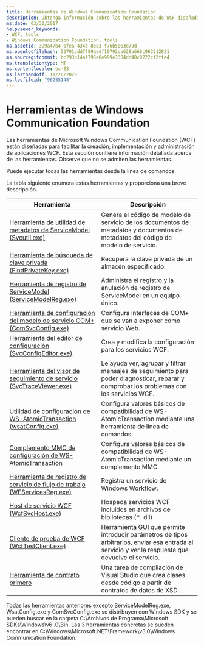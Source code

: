 ```yaml
---
title: Herramientas de Windows Communication Foundation
description: Obtenga información sobre las herramientas de WCF diseñadas para facilitar la creación, implementación y administración de aplicaciones WCF. Ejecute estas herramientas desde un símbolo del sistema.
ms.date: 03/30/2017
helpviewer_keywords:
- WCF, tools
- Windows Communication Foundation, tools
ms.assetid: 399a47b4-bfea-434b-8e83-f76b5063d79d
ms.openlocfilehash: 53791cdd7789aedf19792ca628a666c963512821
ms.sourcegitcommit: bc293b14af795e0e999e3304dd40c0222cf2ffe4
ms.translationtype: MT
ms.contentlocale: es-ES
ms.lasthandoff: 11/26/2020
ms.locfileid: "96255148"
---
```

# <a name="windows-communication-foundation-tools"></a>Herramientas de Windows Communication Foundation

Las herramientas de Microsoft Windows Communication Foundation (WCF) están diseñadas para facilitar la creación, implementación y administración de aplicaciones WCF. Esta sección contiene información detallada acerca de las herramientas. Observe que no se admiten las herramientas.  
  
 Puede ejecutar todas las herramientas desde la línea de comandos.  
  
 La tabla siguiente enumera estas herramientas y proporciona una breve descripción.  
  
|Herramienta|Descripción|  
|----------|-----------------|  
|[Herramienta de utilidad de metadatos de ServiceModel (Svcutil.exe)](servicemodel-metadata-utility-tool-svcutil-exe.md)|Genera el código de modelo de servicio de los documentos de metadatos y documentos de metadatos del código de modelo de servicio.|  
|[Herramienta de búsqueda de clave privada (FindPrivateKey.exe)](find-private-key-tool-findprivatekey-exe.md)|Recupera la clave privada de un almacén especificado.|  
|[Herramienta de registro de ServiceModel (ServiceModelReg.exe)](servicemodelreg-exe.md)|Administra el registro y la anulación de registro de ServiceModel en un equipo único.|  
|[Herramienta de configuración del modelo de servicio COM+ (ComSvcConfig.exe)](com-service-model-configuration-tool-comsvcconfig-exe.md)|Configura interfaces de COM+ que se van a exponer como servicio Web.|  
|[Herramienta del editor de configuración (SvcConfigEditor.exe)](configuration-editor-tool-svcconfigeditor-exe.md)|Crea y modifica la configuración para los servicios WCF.|  
|[Herramienta del visor de seguimiento de servicio (SvcTraceViewer.exe)](service-trace-viewer-tool-svctraceviewer-exe.md)|Le ayuda ver, agrupar y filtrar mensajes de seguimiento para poder diagnosticar, reparar y comprobar los problemas con los servicios WCF.|  
|[Utilidad de configuración de WS-AtomicTransaction (wsatConfig.exe)](ws-atomictransaction-configuration-utility-wsatconfig-exe.md)|Configura valores básicos de compatibilidad de WS-AtomicTransaction mediante una herramienta de línea de comandos.|  
|[Complemento MMC de configuración de WS-AtomicTransaction](ws-atomictransaction-configuration-mmc-snap-in.md)|Configura valores básicos de compatibilidad de WS-AtomicTransaction mediante un complemento MMC.|  
|[Herramienta de registro de servicio de flujo de trabajo (WFServicesReg.exe)](workflow-service-registration-tool-wfservicesreg-exe.md)|Registra un servicio de Windows Workflow.|  
|[Host de servicio WCF (WcfSvcHost.exe)](wcf-service-host-wcfsvchost-exe.md)|Hospeda servicios WCF incluidos en archivos de bibliotecas (*. dll)|  
|[Cliente de prueba de WCF (WcfTestClient.exe)](wcf-test-client-wcftestclient-exe.md)|Herramienta GUI que permite introducir parámetros de tipos arbitrarios, enviar esa entrada al servicio y ver la respuesta que devuelve el servicio.|  
|[Herramienta de contrato primero](contract-first-tool.md)|Una tarea de compilación de Visual Studio que crea clases desde código a partir de contratos de datos de XSD.|  
  
 Todas las herramientas anteriores excepto ServiceModelReg.exe, WsatConfig.exe y ComSvcConfig.exe se distribuyen con Windows SDK y se pueden buscar en la carpeta C:\Archivos de Programa\Microsoft SDKs\Windows\v6 .0\Bin.  Las 3 herramientas concretas se pueden encontrar en C:\Windows\Microsoft.NET\Framework\v3.0\Windows Communication Foundation.
